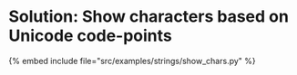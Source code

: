 # Solution: Show characters based on Unicode code-points

{% embed include file="src/examples/strings/show_chars.py" %}




